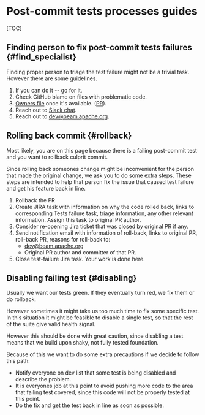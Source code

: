 # Post-commit tests processes guides

[TOC]


## Finding person to fix post-commit tests failures {#find_specialist}

Finding proper person to triage the test failure might not be a trivial task.
However there are some guidelines.

1.  If you can do it -- go for it.
1.  Check GitHub blame on files with problematic code.
1.  [Owners file](https://github.com/apache/beam/blob/master/CODEOWNERS) once
    it's available. ([PR](https://github.com/apache/beam/pull/5909)).
1.  Reach out to
    [Slack chat](https://the-asf.slack.com/messages/C9H0YNP3P/apps/A0F7VRFKN/).
1.  Reach out to dev@beam.apache.org.


## Rolling back commit {#rollback}

Most likely, you are on this page because there is a failing post-commit test
and you want to rollback culprit commit.

Since rolling back someones change might be inconvenient for the person that
made the original change, we ask you to do some extra steps. These steps are
intended to help that person fix the issue that caused test failure and get his
feature back in line.

1.  Rollback the PR
1.  Create JIRA task with information on why the code rolled back, links to
    corresponding Tests failure task, triage information, any other relevant
    information. Assign this task to original PR author.
1.  Consider re-opening Jira ticket that was closed by original PR if any.
1.  Send notification email with information of roll-back, links to original PR,
    roll-back PR, reasons for roll-back to:
    *   dev@beam.apache.org
    *   Original PR author and committer of that PR.
1.  Close test-failure Jira task. Your work is done here.


## Disabling failing test {#disabling}

Usually we want our tests green. If they eventually turn red, we fix them or do
rollback.

However sometimes it might take us too much time to fix some specific test. In
this situation it might be feasible to disable a single test, so that the rest
of the suite give valid health signal.

However this should be done with great caution, since disabling a test means
that we build upon shaky, not fully tested foundation.

Because of this we want to do some extra precautions if we decide to follow this
path:

*   Notify everyone on dev list that some test is being disabled and describe
    the problem.
*   It is everyones job at this point to avoid pushing more code to the area
    that failing test covered, since this code will not be properly tested at
    this point.
*   Do the fix and get the test back in line as soon as possible.
